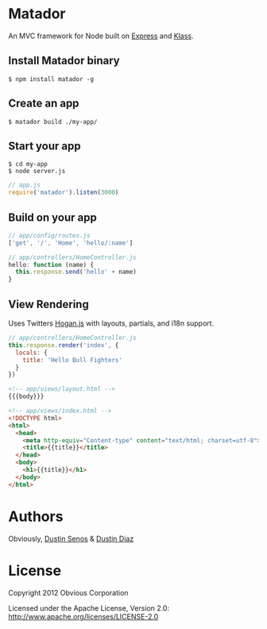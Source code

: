 # Matador
An MVC framework for Node built on [Express](http://expressjs.com) and [Klass](https://github.com/ded/klass).

## Install Matador binary
    $ npm install matador -g

## Create an app
    $ matador build ./my-app/

## Start your app
    $ cd my-app
    $ node server.js

``` js
// app.js
require('matador').listen(3000)
```

## Build on your app

``` js
// app/config/routes.js
['get', '/', 'Home', 'hello/:name']

// app/controllers/HomeController.js
hello: function (name) {
  this.response.send('hello' + name)
}
```

## View Rendering
Uses Twitters [Hogan.js](http://twitter.github.com/hogan.js/) with layouts, partials, and i18n support.

``` js
// app/controllers/HomeController.js
this.response.render('index', {
  locals: {
    title: 'Hello Bull Fighters'
  }
})
```

``` html
<!-- app/views/layout.html -->
{{{body}}}
```

``` html
<!-- app/views/index.html -->
<!DOCTYPE html>
<html>
  <head>
    <meta http-equiv="Content-type" content="text/html; charset=utf-8">
    <title>{{title}}</title>
  </head>
  <body>
    <h1>{{title}}</h1>
  </body>
</html>
```

# Authors

Obviously, [Dustin Senos](http://dustinsenos.com) & [Dustin Diaz](http://dustindiaz.com)

# License

Copyright 2012 Obvious Corporation

Licensed under the Apache License, Version 2.0: http://www.apache.org/licenses/LICENSE-2.0